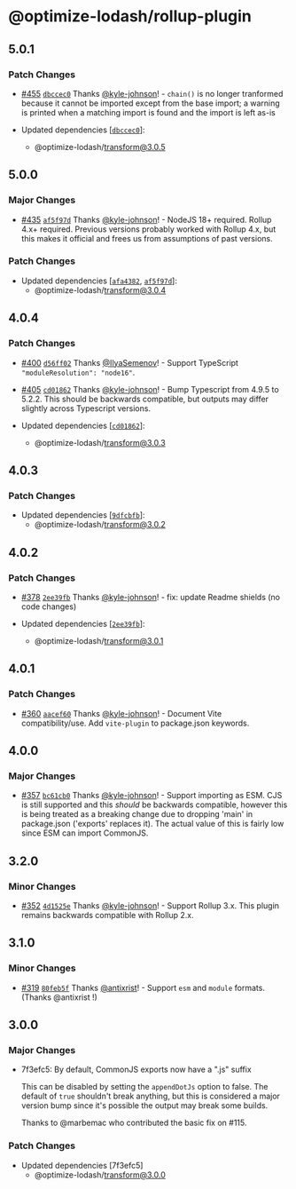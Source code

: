 # @optimize-lodash/rollup-plugin

## 5.0.1

### Patch Changes

- [#455](https://github.com/kyle-johnson/rollup-plugin-optimize-lodash-imports/pull/455) [`dbccec0`](https://github.com/kyle-johnson/rollup-plugin-optimize-lodash-imports/commit/dbccec0631340c05f28a78afe7b353916f47fd89) Thanks [@kyle-johnson](https://github.com/kyle-johnson)! - `chain()` is no longer tranformed because it cannot be imported except from the base import; a warning is printed when a matching import is found and the import is left as-is

- Updated dependencies [[`dbccec0`](https://github.com/kyle-johnson/rollup-plugin-optimize-lodash-imports/commit/dbccec0631340c05f28a78afe7b353916f47fd89)]:
  - @optimize-lodash/transform@3.0.5

## 5.0.0

### Major Changes

- [#435](https://github.com/kyle-johnson/rollup-plugin-optimize-lodash-imports/pull/435) [`af5f97d`](https://github.com/kyle-johnson/rollup-plugin-optimize-lodash-imports/commit/af5f97dbba80dec2cbefeee1890504aeac1cb569) Thanks [@kyle-johnson](https://github.com/kyle-johnson)! - NodeJS 18+ required. Rollup 4.x+ required. Previous versions probably worked with Rollup 4.x, but this makes it official and frees us from assumptions of past versions.

### Patch Changes

- Updated dependencies [[`afa4382`](https://github.com/kyle-johnson/rollup-plugin-optimize-lodash-imports/commit/afa438276f164a2afefbce9993f214e9a4aec8f7), [`af5f97d`](https://github.com/kyle-johnson/rollup-plugin-optimize-lodash-imports/commit/af5f97dbba80dec2cbefeee1890504aeac1cb569)]:
  - @optimize-lodash/transform@3.0.4

## 4.0.4

### Patch Changes

- [#400](https://github.com/kyle-johnson/rollup-plugin-optimize-lodash-imports/pull/400) [`d56ff02`](https://github.com/kyle-johnson/rollup-plugin-optimize-lodash-imports/commit/d56ff024eb73c6ea1cac4846cbce0d9db6ec3ba6) Thanks [@IlyaSemenov](https://github.com/IlyaSemenov)! - Support TypeScript `"moduleResolution": "node16"`.

- [#405](https://github.com/kyle-johnson/rollup-plugin-optimize-lodash-imports/pull/405) [`cd01862`](https://github.com/kyle-johnson/rollup-plugin-optimize-lodash-imports/commit/cd01862f3a3cffb05a3d7ea49587bb8f29ef723c) Thanks [@kyle-johnson](https://github.com/kyle-johnson)! - Bump Typescript from 4.9.5 to 5.2.2. This should be backwards compatible, but outputs may differ slightly across Typescript versions.

- Updated dependencies [[`cd01862`](https://github.com/kyle-johnson/rollup-plugin-optimize-lodash-imports/commit/cd01862f3a3cffb05a3d7ea49587bb8f29ef723c)]:
  - @optimize-lodash/transform@3.0.3

## 4.0.3

### Patch Changes

- Updated dependencies [[`9dfcbfb`](https://github.com/kyle-johnson/rollup-plugin-optimize-lodash-imports/commit/9dfcbfb6fd642a350520bf6bd9032918a2df6dc6)]:
  - @optimize-lodash/transform@3.0.2

## 4.0.2

### Patch Changes

- [#378](https://github.com/kyle-johnson/rollup-plugin-optimize-lodash-imports/pull/378) [`2ee39fb`](https://github.com/kyle-johnson/rollup-plugin-optimize-lodash-imports/commit/2ee39fb73fe818a9cf1648cdc59beba0d899b011) Thanks [@kyle-johnson](https://github.com/kyle-johnson)! - fix: update Readme shields (no code changes)

- Updated dependencies [[`2ee39fb`](https://github.com/kyle-johnson/rollup-plugin-optimize-lodash-imports/commit/2ee39fb73fe818a9cf1648cdc59beba0d899b011)]:
  - @optimize-lodash/transform@3.0.1

## 4.0.1

### Patch Changes

- [#360](https://github.com/kyle-johnson/rollup-plugin-optimize-lodash-imports/pull/360) [`aacef60`](https://github.com/kyle-johnson/rollup-plugin-optimize-lodash-imports/commit/aacef604e9e5639a447a64274548dd3fb87156c1) Thanks [@kyle-johnson](https://github.com/kyle-johnson)! - Document Vite compatibility/use. Add `vite-plugin` to package.json keywords.

## 4.0.0

### Major Changes

- [#357](https://github.com/kyle-johnson/rollup-plugin-optimize-lodash-imports/pull/357) [`bc61cb0`](https://github.com/kyle-johnson/rollup-plugin-optimize-lodash-imports/commit/bc61cb017971f715d369f70c05397ac01b354ca8) Thanks [@kyle-johnson](https://github.com/kyle-johnson)! - Support importing as ESM. CJS is still supported and this _should_ be backwards compatible, however this is being treated as a breaking change due to dropping 'main' in package.json ('exports' replaces it). The actual value of this is fairly low since ESM can import CommonJS.

## 3.2.0

### Minor Changes

- [#352](https://github.com/kyle-johnson/rollup-plugin-optimize-lodash-imports/pull/352) [`4d1525e`](https://github.com/kyle-johnson/rollup-plugin-optimize-lodash-imports/commit/4d1525e4819502bed3f461e91cc3937c2f9b114a) Thanks [@kyle-johnson](https://github.com/kyle-johnson)! - Support Rollup 3.x. This plugin remains backwards compatible with Rollup 2.x.

## 3.1.0

### Minor Changes

- [#319](https://github.com/kyle-johnson/rollup-plugin-optimize-lodash-imports/pull/319) [`80feb5f`](https://github.com/kyle-johnson/rollup-plugin-optimize-lodash-imports/commit/80feb5ffdc50b9ce1a007cd90c08486ca9a9084a) Thanks [@antixrist](https://github.com/antixrist)! - Support `esm` and `module` formats. (Thanks @antixrist !)

## 3.0.0

### Major Changes

- 7f3efc5: By default, CommonJS exports now have a ".js" suffix

  This can be disabled by setting the `appendDotJs` option to false. The default of `true` shouldn't break anything, but this is considered a major version bump since it's possible the output may break some builds.

  Thanks to @marbemac who contributed the basic fix on #115.

### Patch Changes

- Updated dependencies [7f3efc5]
  - @optimize-lodash/transform@3.0.0
